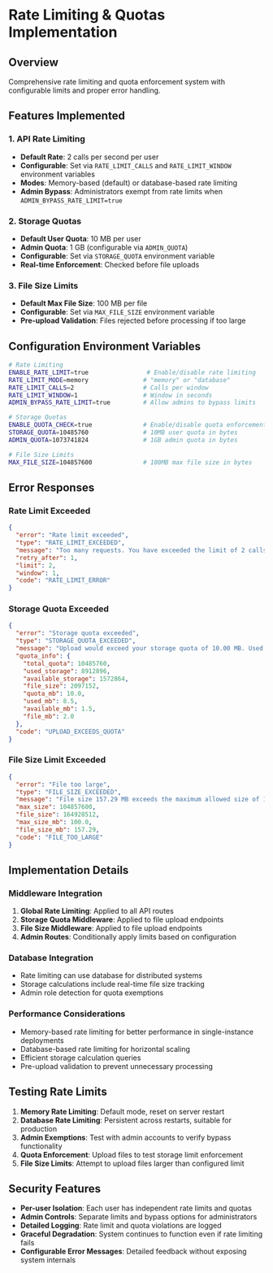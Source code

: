 # Rate Limiting & Quotas Implementation

## Overview
Comprehensive rate limiting and quota enforcement system with configurable limits and proper error handling.

## Features Implemented

### 1. API Rate Limiting
- **Default Rate**: 2 calls per second per user
- **Configurable**: Set via `RATE_LIMIT_CALLS` and `RATE_LIMIT_WINDOW` environment variables
- **Modes**: Memory-based (default) or database-based rate limiting
- **Admin Bypass**: Administrators exempt from rate limits when `ADMIN_BYPASS_RATE_LIMIT=true`

### 2. Storage Quotas
- **Default User Quota**: 10 MB per user
- **Admin Quota**: 1 GB (configurable via `ADMIN_QUOTA`)
- **Configurable**: Set via `STORAGE_QUOTA` environment variable
- **Real-time Enforcement**: Checked before file uploads

### 3. File Size Limits
- **Default Max File Size**: 100 MB per file
- **Configurable**: Set via `MAX_FILE_SIZE` environment variable
- **Pre-upload Validation**: Files rejected before processing if too large

## Configuration Environment Variables

```bash
# Rate Limiting
ENABLE_RATE_LIMIT=true                # Enable/disable rate limiting
RATE_LIMIT_MODE=memory               # "memory" or "database"
RATE_LIMIT_CALLS=2                   # Calls per window
RATE_LIMIT_WINDOW=1                  # Window in seconds
ADMIN_BYPASS_RATE_LIMIT=true         # Allow admins to bypass limits

# Storage Quotas
ENABLE_QUOTA_CHECK=true              # Enable/disable quota enforcement
STORAGE_QUOTA=10485760               # 10MB user quota in bytes
ADMIN_QUOTA=1073741824               # 1GB admin quota in bytes

# File Size Limits
MAX_FILE_SIZE=104857600              # 100MB max file size in bytes
```

## Error Responses

### Rate Limit Exceeded
```json
{
  "error": "Rate limit exceeded",
  "type": "RATE_LIMIT_EXCEEDED",
  "message": "Too many requests. You have exceeded the limit of 2 calls per 1 second(s). Please try again later.",
  "retry_after": 1,
  "limit": 2,
  "window": 1,
  "code": "RATE_LIMIT_ERROR"
}
```

### Storage Quota Exceeded
```json
{
  "error": "Storage quota exceeded",
  "type": "STORAGE_QUOTA_EXCEEDED", 
  "message": "Upload would exceed your storage quota of 10.00 MB. Used: 8.50 MB, Available: 1.50 MB, File size: 2.00 MB",
  "quota_info": {
    "total_quota": 10485760,
    "used_storage": 8912896,
    "available_storage": 1572864,
    "file_size": 2097152,
    "quota_mb": 10.0,
    "used_mb": 8.5,
    "available_mb": 1.5,
    "file_mb": 2.0
  },
  "code": "UPLOAD_EXCEEDS_QUOTA"
}
```

### File Size Limit Exceeded
```json
{
  "error": "File too large",
  "type": "FILE_SIZE_EXCEEDED",
  "message": "File size 157.29 MB exceeds the maximum allowed size of 100.00 MB",
  "max_size": 104857600,
  "file_size": 164928512,
  "max_size_mb": 100.0,
  "file_size_mb": 157.29,
  "code": "FILE_TOO_LARGE"
}
```

## Implementation Details

### Middleware Integration
1. **Global Rate Limiting**: Applied to all API routes
2. **Storage Quota Middleware**: Applied to file upload endpoints
3. **File Size Middleware**: Applied to file upload endpoints
4. **Admin Routes**: Conditionally apply limits based on configuration

### Database Integration
- Rate limiting can use database for distributed systems
- Storage calculations include real-time file size tracking
- Admin role detection for quota exemptions

### Performance Considerations
- Memory-based rate limiting for better performance in single-instance deployments
- Database-based rate limiting for horizontal scaling
- Efficient storage calculation queries
- Pre-upload validation to prevent unnecessary processing

## Testing Rate Limits

1. **Memory Rate Limiting**: Default mode, reset on server restart
2. **Database Rate Limiting**: Persistent across restarts, suitable for production
3. **Admin Exemptions**: Test with admin accounts to verify bypass functionality
4. **Quota Enforcement**: Upload files to test storage limit enforcement
5. **File Size Limits**: Attempt to upload files larger than configured limit

## Security Features

- **Per-user Isolation**: Each user has independent rate limits and quotas
- **Admin Controls**: Separate limits and bypass options for administrators
- **Detailed Logging**: Rate limit and quota violations are logged
- **Graceful Degradation**: System continues to function even if rate limiting fails
- **Configurable Error Messages**: Detailed feedback without exposing system internals